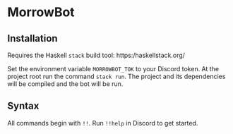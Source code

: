 # MorrowBot

## Installation

Requires the Haskell `stack` build tool: https:/haskellstack.org/

Set the environment variable `MORROWBOT_TOK` to your Discord token.
At the project root run the command `stack run`. The project and its dependencies will be compiled and the bot will be run.

## Syntax

All commands begin with `!!`. Run `!!help` in Discord to get started.